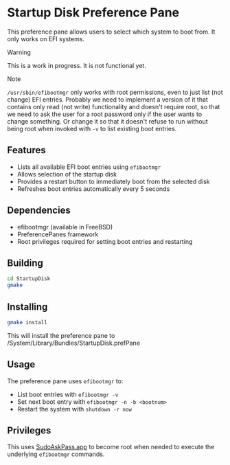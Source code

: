 # Startup Disk Preference Pane

This preference pane allows users to select which system to boot from. It only works on EFI systems.

> [!WARNING]
> This is a work in progress. It is not functional yet.

> [!NOTE]
> `/usr/sbin/efibootmgr` only works with root permissions, even to just list (not change) EFI entries. Probably we need to implement a version of it that contains only read (not write) functionality and doesn't require root, so that we need to ask the user for a root password only if the user wants to change something. Or change it so that it doesn't refuse to run without being root when invoked with `-v` to list existing boot entries.

## Features

- Lists all available EFI boot entries using `efibootmgr`
- Allows selection of the startup disk
- Provides a restart button to immediately boot from the selected disk
- Refreshes boot entries automatically every 5 seconds

## Dependencies

- efibootmgr (available in FreeBSD)
- PreferencePanes framework
- Root privileges required for setting boot entries and restarting

## Building

```sh
cd StartupDisk
gmake
```

## Installing

```sh
gmake install
```

This will install the preference pane to /System/Library/Bundles/StartupDisk.prefPane

## Usage

The preference pane uses `efibootmgr` to:
- List boot entries with `efibootmgr -v`
- Set next boot entry with `efibootmgr -n -b <bootnum>`
- Restart the system with `shutdown -r now`

## Privileges

This uses [SudoAskPass.app](https://github.com/probonopd/sudoaskpass) to become root when needed to execute the underlying `efibootmgr` commands.